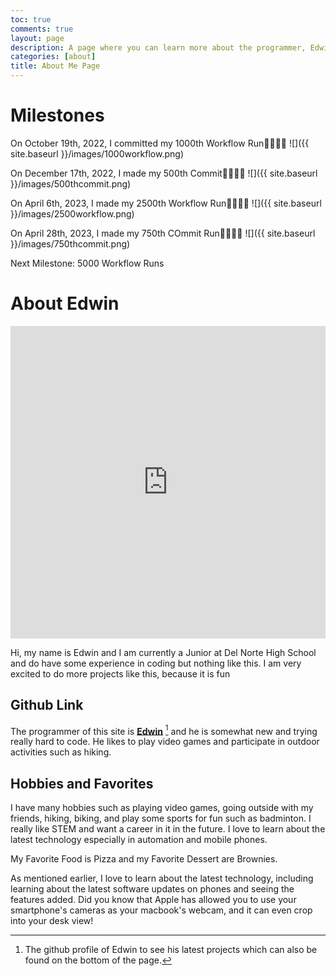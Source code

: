 ```yaml
---
toc: true
comments: true
layout: page
description: A page where you can learn more about the programmer, Edwin and his activities and hobbies.
categories: [about]
title: About Me Page
---
```

# Milestones

On October 19th, 2022, I committed my 1000th Workflow Run🥳😁🥳🎉
![]({{ site.baseurl }}/images/1000workflow.png)

On December 17th, 2022, I made my 500th Commit🥳😁🥳🎉
![]({{ site.baseurl }}/images/500thcommit.png)

On April 6th, 2023, I made my 2500th Workflow Run🥳😁🥳🎉
![]({{ site.baseurl }}/images/2500workflow.png)

On April 28th, 2023, I made my 750th COmmit Run🥳😁🥳🎉
![]({{ site.baseurl }}/images/750thcommit.png)

Next Milestone: 5000 Workflow Runs

# About Edwin
<iframe src="https://challonge.com/sanmayouthcarroms2023/module" width="100%" height="500" frameborder="0" scrolling="auto" allowtransparency="true"></iframe>

Hi, my name is Edwin and I am currently a Junior at Del Norte High School and do have some experience in coding but nothing like this. I am very excited to do more projects like this, because it is fun

## Github Link

The programmer of this site is **[Edwin](https://github.com/EdwinKuttappi)** [^1] and he is somewhat new and trying really hard to code. He likes to play video games and participate in outdoor activities such as hiking.

[^1]:The github profile of Edwin to see his latest projects which can also be found on the bottom of the page.

## Hobbies and Favorites

I have many hobbies such as playing video games, going outside with my friends, hiking, biking, and play some sports for fun such as badminton. I really like STEM and want a career in it in the future. I love to learn about the latest technology especially in automation and mobile phones.

My Favorite Food is Pizza and my Favorite Dessert are Brownies.

As mentioned earlier, I love to learn about the latest technology, including learning about the latest software updates on phones and seeing the features added. Did you know that Apple has allowed you to use your smartphone's cameras as your macbook's webcam, and it can even crop into your desk view!
